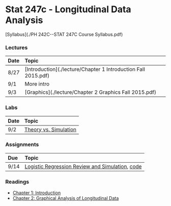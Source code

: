 # Stat 247c - Longitudinal Data Analysis

[Syllabus](./PH 242C--STAT 247C Course Syllabus.pdf)

### Lectures

Date | Topic |
:--- | :---- |
8/27 | [Introduction](./lecture/Chapter 1 Introduction  Fall 2015.pdf)
9/1 | More intro
9/3 | [Graphics](./lecture/Chapter 2 Graphics Fall 2015.pdf)

### Labs

Date | Topic |
:-- | :----- |
9/2 | [Theory vs. Simulation](./lab/lab-1.pdf) |

### Assignments

Due | Topic |
:-- | :---- |
9/14 | [Logistic Regression Review and Simulation](./hw1/Assignment1.pdf), [code](./Assignment1.do)


### Readings

* [Chapter 1: Introduction ](./book/LongDataChapter1.pdf)
* [Chapter 2: Graphical Analysis of Longitudinal Data](./book/LongDataChapter2.pdf)